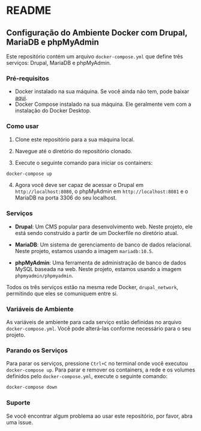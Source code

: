 # README

## Configuração do Ambiente Docker com Drupal, MariaDB e phpMyAdmin

Este repositório contém um arquivo `docker-compose.yml` que define três serviços: Drupal, MariaDB e phpMyAdmin.

### Pré-requisitos

- Docker instalado na sua máquina. Se você ainda não tem, pode baixar [aqui](https://www.docker.com/products/docker-desktop).
- Docker Compose instalado na sua máquina. Ele geralmente vem com a instalação do Docker Desktop.

### Como usar

1. Clone este repositório para a sua máquina local.

2. Navegue até o diretório do repositório clonado.

3. Execute o seguinte comando para iniciar os containers:

```bash
docker-compose up
```

4. Agora você deve ser capaz de acessar o Drupal em `http://localhost:8080`, o phpMyAdmin em `http://localhost:8081` e o MariaDB na porta 3306 do seu localhost.

### Serviços

- **Drupal**: Um CMS popular para desenvolvimento web. Neste projeto, ele está sendo construído a partir de um Dockerfile no diretório atual.

- **MariaDB**: Um sistema de gerenciamento de banco de dados relacional. Neste projeto, estamos usando a imagem `mariadb:10.5`.

- **phpMyAdmin**: Uma ferramenta de administração de banco de dados MySQL baseada na web. Neste projeto, estamos usando a imagem `phpmyadmin/phpmyadmin`.

Todos os três serviços estão na mesma rede Docker, `drupal_network`, permitindo que eles se comuniquem entre si.

### Variáveis de Ambiente

As variáveis de ambiente para cada serviço estão definidas no arquivo `docker-compose.yml`. Você pode alterá-las conforme necessário para o seu projeto.

### Parando os Serviços

Para parar os serviços, pressione `Ctrl+C` no terminal onde você executou `docker-compose up`. Para parar e remover os containers, a rede e os volumes definidos pelo `docker-compose.yml`, execute o seguinte comando:

```bash
docker-compose down
```

### Suporte

Se você encontrar algum problema ao usar este repositório, por favor, abra uma issue.
